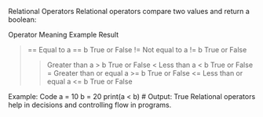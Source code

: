 Relational Operators
Relational operators compare two values and return a boolean:

Operator Meaning Example Result

> == Equal to a == b True or False
> != Not equal to a != b True or False
>
> > Greater than a > b True or False
> > < Less than a < b True or False
> > = Greater than or equal a >= b True or False
> > <= Less than or equal a <= b True or False

Example:
Code
a = 10
b = 20
print(a < b) # Output: True
Relational operators help in decisions and controlling flow in programs.
